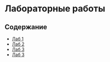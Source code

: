 # Лабораторные работы

## Содержание

* [Лаб 1](./lab1/README.md)
* [Лаб 2](./lab2/README.md)
* [Лаб 3](./lab3/README.md)
* [Лаб 3](./lab4/README.md)
